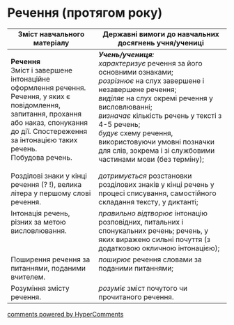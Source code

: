 <div id="hypercomments_widget" class="js-hypercomments-widget invisible"></div>

# Речення (протягом року)

<table>
  <tr>
    <td width="40%" align="center"><b>Зміст навчального матеріалу</b></td>
    <td width="60%" align="center"><b>Державні вимоги до навчальних досягнень учня/учениці</b></td>
  </tr>
<tbody>
  <tr>
    <td width="40%" style="vertical-align:top !important;">
    <p><b>Речення</b><br>
Зміст і завершене інтонаційне оформлення речення. Речення, у яких є повідомлення, запитання, прохання або наказ, спонукання до дії. Спостереження за інтонацією таких речень.<br>
Побудова речень.</td>
    <td width="60%" style="vertical-align:top !important;">
<i><b>Учень/учениця:</b></i><br>
<i>характеризує</i> речення за його основними ознаками;<br>
<i>розрізнює</i> на слух завершене і незавершене речення;<br>
<i>виділяє</i> на слух окремі речення у висловлюванні;<br>
<i>визначає</i> кількість речень у тексті з 4-5 речень;<br>
<i>будує</i> схему речення, використовуючи умовні позначки для слів, зокрема і зі службовими частинами мови (без терміну);<br>
</td>
  </tr>
  <tr>
    <td width="40%" style="vertical-align:top !important;">
 Розділові знаки у кінці речення (? !), велика літера у першому слові речення.</td>
    <td width="60%" style="vertical-align:top !important;">
<i>дотримується</i> розстановки розділових знаків у кінці речень у процесі списування, самостійного складання тексту, у диктанті;<br></td>
  </tr>
  <tr>
    <td width="40%" style="vertical-align:top !important;">
Інтонація речень, різних за метою висловлювання.<br></td>
    <td width="60%" style="vertical-align:top !important;">
<i>правильно відтворює</i> інтонацію розповідних, питальних і спонукальних речень; речень, у яких виражено сильні почуття (з додатковою окличною інтонацією);<br></td>
  </tr>
  <tr>
    <td width="40%" style="vertical-align:top !important;">
Поширення речення за питаннями, поданими вчителем.</td>
    <td width="60%" style="vertical-align:top !important;">
<i>поширює</i> речення словами за поданими питаннями;</td>
  </tr>
  <tr>
    <td width="40%" style="vertical-align:top !important;">
Розуміння змісту речення.</td>
    <td width="60%" style="vertical-align:top !important;">
<i>розуміє</i> зміст почутого чи прочитаного речення.</td>
  </tr>
</tbody>
</table>

<div class="js-hypercomments-container">
<a href="http://hypercomments.com" class="hc-link" title="comments widget">comments powered by HyperComments</a>
</div>